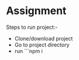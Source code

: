 # Assignment

Steps to run project:-
* Clone/download project
* Go to project directory
* run ```npm i 
